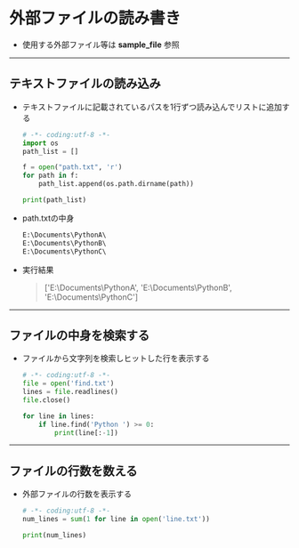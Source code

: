 # 外部ファイルの読み書き

* 使用する外部ファイル等は __sample_file__ 参照

***

## テキストファイルの読み込み

* テキストファイルに記載されているパスを1行ずつ読み込んでリストに追加する

  ```python
  # -*- coding:utf-8 -*-
  import os
  path_list = []

  f = open("path.txt", 'r')
  for path in f:
      path_list.append(os.path.dirname(path))

  print(path_list)
  ```

* path.txtの中身

  ```txt
  E:\Documents\PythonA\
  E:\Documents\PythonB\
  E:\Documents\PythonC\
  ```

* 実行結果

  > ['E:\\Documents\\PythonA', 'E:\\Documents\\PythonB', 'E:\\Documents\\PythonC']

***

## ファイルの中身を検索する

* ファイルから文字列を検索しヒットした行を表示する

  ```python
  # -*- coding:utf-8 -*-
  file = open('find.txt')
  lines = file.readlines()
  file.close()

  for line in lines:
      if line.find('Python ') >= 0:
          print(line[:-1])
  ```

***

## ファイルの行数を数える

* 外部ファイルの行数を表示する

  ```python
  # -*- coding:utf-8 -*-
  num_lines = sum(1 for line in open('line.txt'))

  print(num_lines)
  ```
